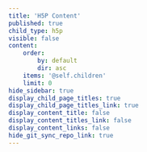 ```yaml
---
title: 'H5P Content'
published: true
child_type: h5p
visible: false
content:
    order:
        by: default
        dir: asc
    items: '@self.children'
    limit: 0
hide_sidebar: true
display_child_page_titles: true
display_child_page_titles_link: true
display_content_title: false
display_content_titles_link: false
display_content_links: false
hide_git_sync_repo_link: true
---
```

